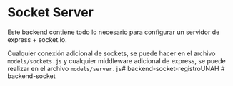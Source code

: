 # Socket Server

Este backend contiene todo lo necesario para configurar un servidor de express + socket.io.

Cualquier conexión adicional de sockets, se puede hacer en el archivo ```models/sockets.js``` y cualquier middleware adicional de express, se puede realizar en el archivo ```models/server.js```#   b a c k e n d - s o c k e t - r e g i s t r o U N A H  
 # backend-socket

